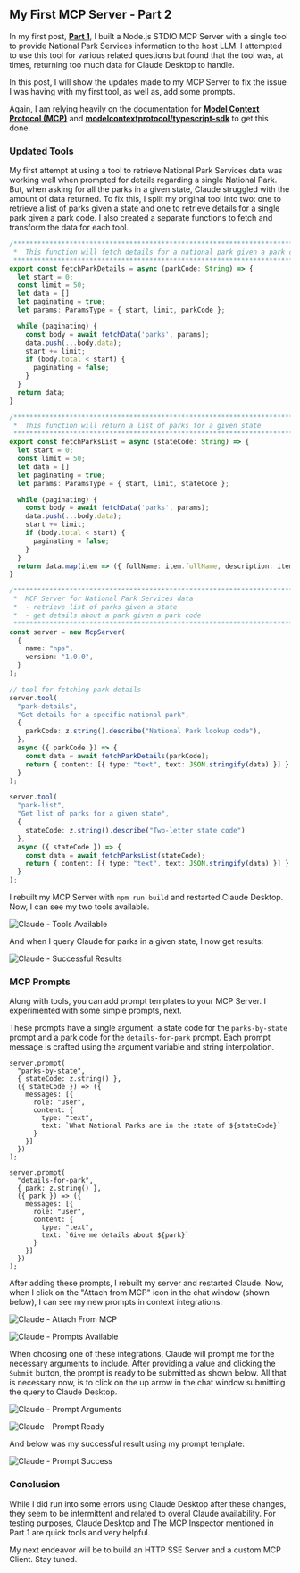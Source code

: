 ## My First MCP Server - Part 2

In my first post, [**Part 1**](./my-first-mcp-server.md), I built a Node.js STDIO MCP Server with a single tool to provide National Park Services information to the host LLM. I attempted to use this tool for various related questions but found that the tool was, at times, returning too much data for Claude Desktop to handle.

In this post, I will show the updates made to my MCP Server to fix the issue I was having with my first tool, as well as, add some prompts.

Again, I am relying heavily on the documentation for [**Model Context Protocol (MCP)**](https://modelcontextprotocol.io/introduction) and [**modelcontextprotocol/typescript-sdk**](https://github.com/modelcontextprotocol/typescript-sdk) to get this done.


### Updated Tools

My first attempt at using a tool to retrieve National Park Services data was working well when prompted for details regarding a single National Park. But, when asking for all the parks in a given state, Claude struggled with the amount of data returned. To fix this, I split my original tool into two: one to retrieve a list of parks given a state and one to retrieve details for a single park given a park code. I also created a separate functions to fetch and transform the data for each tool.

``` typescript
/**********************************************************************************************************************
 *  This function will fetch details for a national park given a park code
 *********************************************************************************************************************/
export const fetchParkDetails = async (parkCode: String) => {
  let start = 0;
  const limit = 50;
  let data = []
  let paginating = true;
  let params: ParamsType = { start, limit, parkCode };

  while (paginating) {
    const body = await fetchData('parks', params);
    data.push(...body.data);
    start += limit;
    if (body.total < start) {
      paginating = false;
    }
  }
  return data;
}

/**********************************************************************************************************************
 *  This function will return a list of parks for a given state
 *********************************************************************************************************************/
export const fetchParksList = async (stateCode: String) => {
  let start = 0;
  const limit = 50;
  let data = []
  let paginating = true;
  let params: ParamsType = { start, limit, stateCode };

  while (paginating) {
    const body = await fetchData('parks', params);
    data.push(...body.data);
    start += limit;
    if (body.total < start) {
      paginating = false;
    }
  }
  return data.map(item => ({ fullName: item.fullName, description: item.description, parkCode: item.parkCode }));
}

/**********************************************************************************************************************
 *  MCP Server for National Park Services data
 *  - retrieve list of parks given a state
 *  - get details about a park given a park code
 *********************************************************************************************************************/
const server = new McpServer(
  {
    name: "nps",
    version: "1.0.0",
  }
);

// tool for fetching park details
server.tool(
  "park-details",
  "Get details for a specific national park",
  {
    parkCode: z.string().describe("National Park lookup code"),
  },
  async ({ parkCode }) => {
    const data = await fetchParkDetails(parkCode);
    return { content: [{ type: "text", text: JSON.stringify(data) }] }
  }
);

server.tool(
  "park-list",
  "Get list of parks for a given state",
  {
    stateCode: z.string().describe("Two-letter state code")
  },
  async ({ stateCode }) => {
    const data = await fetchParksList(stateCode);
    return { content: [{ type: "text", text: JSON.stringify(data) }] }
  }
);
```

I rebuilt my MCP Server with `npm run build` and restarted Claude Desktop. Now, I can see my two tools available.

![Claude - Tools Available](../images/claude-tools-available-2.png)

And when I query Claude for parks in a given state, I now get results:

![Claude - Successful Results](../images/claude-success-results-2.png)


### MCP Prompts

Along with tools, you can add prompt templates to your MCP Server. I experimented with some simple prompts, next.

These prompts have a single argument: a state code for the `parks-by-state` prompt and a park code for the `details-for-park` prompt. Each prompt message is crafted using the argument variable and string interpolation.

```
server.prompt(
  "parks-by-state",
  { stateCode: z.string() },
  ({ stateCode }) => ({
    messages: [{
      role: "user",
      content: {
        type: "text",
        text: `What National Parks are in the state of ${stateCode}`
      }
    }]
  })
);

server.prompt(
  "details-for-park",
  { park: z.string() },
  ({ park }) => ({
    messages: [{
      role: "user",
      content: {
        type: "text",
        text: `Give me details about ${park}`
      }
    }]
  })
);
```

After adding these prompts, I rebuilt my server and restarted Claude. Now, when I click on the "Attach from MCP" icon in the chat window (shown below), I can see my new prompts in context integrations.

![Claude - Attach From MCP](../images/claude-attach-from-mcp.png)

![Claude - Prompts Available](../images/claude-prompts-available.png)

When choosing one of these integrations, Claude will prompt me for the necessary arguments to include. After providing a value and clicking the `Submit` button, the prompt is ready to be submitted as shown below. All that is necessary now, is to click on the up arrow in the chat window submitting the query to Claude Desktop.

![Claude - Prompt Arguments](../images/claude-prompt-arguments-window.png)

![Claude - Prompt Ready](../images/claude-prompt-ready.png)

And below was my successful result using my prompt template:

![Claude - Prompt Success](../images/claude-prompt-success.png)

### Conclusion

While I did run into some errors using Claude Desktop after these changes, they seem to be intermittent and related to overal Claude availability. For testing purposes, Claude Desktop and The MCP Inspector mentioned in Part 1 are quick tools and very helpful.

My next endeavor will be to build an HTTP SSE Server and a custom MCP Client. Stay tuned.